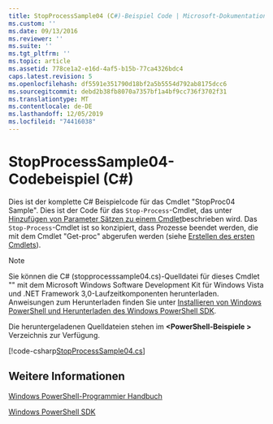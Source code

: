 ```yaml
---
title: StopProcessSample04 (C#)-Beispiel Code | Microsoft-Dokumentation
ms.custom: ''
ms.date: 09/13/2016
ms.reviewer: ''
ms.suite: ''
ms.tgt_pltfrm: ''
ms.topic: article
ms.assetid: 778ce1a2-e16d-4af5-b15b-77ca4326bdc4
caps.latest.revision: 5
ms.openlocfilehash: df5591e351790d18bf2a5b5554d792ab8175dcc6
ms.sourcegitcommit: debd2b38fb8070a7357bf1a4bf9cc736f3702f31
ms.translationtype: MT
ms.contentlocale: de-DE
ms.lasthandoff: 12/05/2019
ms.locfileid: "74416038"
---
```

# <a name="stopprocesssample04-c-sample-code"></a>StopProcessSample04-Codebeispiel (C#)

Dies ist der komplette C# Beispielcode für das Cmdlet "StopProc04 Sample". Dies ist der Code für das `Stop-Process`-Cmdlet, das unter [Hinzufügen von Parameter Sätzen zu einem Cmdlet](../cmdlet/adding-parameter-sets-to-a-cmdlet.md)beschrieben wird. Das `Stop-Process`-Cmdlet ist so konzipiert, dass Prozesse beendet werden, die mit dem Cmdlet "Get-proc" abgerufen werden (siehe [Erstellen des ersten Cmdlets](../cmdlet/creating-a-cmdlet-without-parameters.md)).

> [!NOTE]
> Sie können die C# (stopprocesssample04.cs)-Quelldatei für dieses Cmdlet "" mit dem Microsoft Windows Software Development Kit für Windows Vista und .NET Framework 3,0-Laufzeitkomponenten herunterladen. Anweisungen zum Herunterladen finden Sie unter [Installieren von Windows PowerShell und Herunterladen des Windows PowerShell SDK](/powershell/scripting/developer/installing-the-windows-powershell-sdk).
>
> Die heruntergeladenen Quelldateien stehen im **\<PowerShell-Beispiele >** Verzeichnis zur Verfügung.

[!code-csharp[StopProcessSample04.cs](../../../../powershell-sdk-samples/SDK-2.0/csharp/StopProcessSample04/StopProcessSample04.cs#L11-L435 "StopProcessSample04.cs")]

## <a name="see-also"></a>Weitere Informationen

[Windows PowerShell-Programmier Handbuch](./windows-powershell-programmer-s-guide.md)

[Windows PowerShell SDK](../windows-powershell-reference.md)
